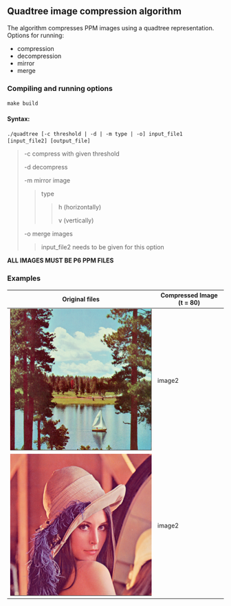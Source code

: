 
## Quadtree image compression algorithm

The algorithm compresses PPM images using a quadtree representation.
Options for running:
- compression
- decompression
- mirror
- merge


### Compiling and running options

    make build

#### Syntax:

    ./quadtree [-c threshold | -d | -m type | -o] input_file1 [input_file2] [output_file]
    
> -c compress with given threshold
>
> -d decompress
>
> -m mirror image
>
>> type
>>>  h (horizontally)
>>>
>>>  v (vertically)
>
> -o merge images
>> input_file2 needs to be given for this option


__ALL IMAGES MUST BE P6 PPM FILES__

### Examples

| Original files   | Compressed Image (t = 80) | 
|------------|-------------| 
| ![alt text](https://raw.githubusercontent.com/DanBrezeanu/quadtree-image-compression/master/screenshots/original_sailboat.PNG) | image2 |
|  ![alt text](https://raw.githubusercontent.com/DanBrezeanu/quadtree-image-compression/master/screenshots/original_lenna.PNG) | image2 |
